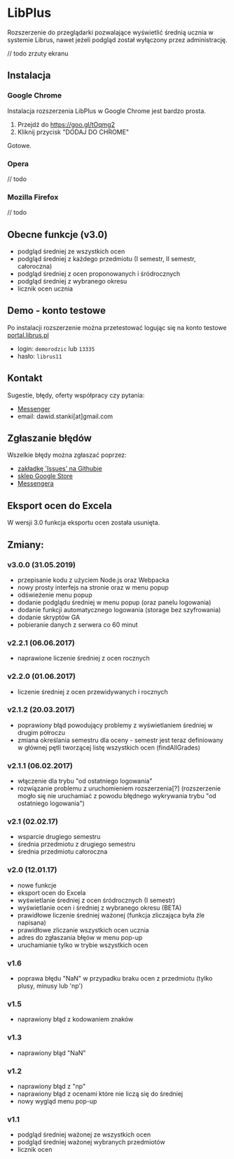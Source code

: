 # LibPlus
Rozszerzenie do przeglądarki pozwalające wyświetlić średnią ucznia w systemie Librus, nawet jeżeli podgląd został wyłączony przez administrację.

// todo zrzuty ekranu


## Instalacja

### Google Chrome
Instalacja rozszerzenia LibPlus w Google Chrome jest bardzo prosta.

1. Przejdź do https://goo.gl/tOqmg2
2. Kliknij przycisk "DODAJ DO CHROME"

Gotowe. 

### Opera
// todo

### Mozilla Firefox
// todo

## Obecne funkcje (v3.0)
- podgląd średniej ze wszystkich ocen
- podgląd średniej z każdego przedmiotu (I semestr, II semestr, całoroczna) 
- podgląd średniej z ocen proponowanych i śródrocznych
- podgląd średniej z wybranego okresu
- licznik ocen ucznia


## Demo - konto testowe
Po instalacji rozszerzenie można przetestować logując się na konto testowe [portal.librus.pl](https://portal.librus.pl/rodzina/synergia/loguj)

- login: `demorodzic` lub `13335` 
- hasło: `librus11`

## Kontakt
Sugestie, błędy, oferty współpracy czy pytania: 
 - [Messenger](https://m.me/StankiewiczDawid)
 - email: dawid.stanki[at]gmail.com

## Zgłaszanie błędów
 Wszelkie błędy można zgłaszać poprzez:
 - [zakładkę 'Issues' na Githubie](https://github.com/DawidStankiewicz/LibPlus/issues)
 - [sklep Google Store](https://chrome.google.com/webstore/detail/libplus-podgl%C4%85d-%C5%9Bredniej/logdgpobdggdjliepjjfmnggmbpohmka/support?hl=pl&gl=PL)
 - [Messengera](https://m.me/StankiewiczDawid)

## Eksport ocen do Excela
W wersji 3.0 funkcja eksportu ocen została usunięta.

## Zmiany:

### v3.0.0 (31.05.2019)
- przepisanie kodu z użyciem Node.js oraz Webpacka
- nowy prosty interfejs na stronie oraz w menu popup
- odświeżenie menu popup
- dodanie podglądu średniej w menu popup (oraz panelu logowania)
- dodanie funkcji automatycznego logowania (storage bez szyfrowania)
- dodanie skryptów GA
- pobieranie danych z serwera co 60 minut

### v2.2.1 (06.06.2017)
- naprawione liczenie średniej z ocen rocznych

### v2.2.0 (01.06.2017)
- liczenie średniej z ocen przewidywanych i rocznych

### v2.1.2 (20.03.2017)
- poprawiony błąd powodujący problemy z wyświetlaniem średniej w drugim półroczu
- zmiana określania semestru dla oceny - semestr jest teraz definiowany w głównej pętli tworzącej listę wszystkich ocen (findAllGrades)

### v2.1.1 (06.02.2017)
- włączenie dla trybu "od ostatniego logowania"
- rozwiązanie problemu z uruchomieniem rozszerzenia[?] (rozszerzenie mogło się nie uruchamiać z powodu błędnego wykrywania trybu "od ostatniego logowania")

### v2.1 (02.02.17)
- wsparcie drugiego semestru
- średnia przedmiotu z drugiego semestru
- średnia przedmiotu całoroczna

### v2.0 (12.01.17)
- nowe funkcje
- eksport ocen do Excela
- wyświetlanie średniej z ocen śródrocznych (I semestr)
- wyświetlanie ocen i średniej z wybranego okresu (BETA)
- prawidłowe liczenie średniej ważonej (funkcja zliczająca była źle napisana)
- prawidłowe zliczanie wszystkich ocen ucznia
- adres do zgłaszania błęów w menu pop-up
- uruchamianie tylko w trybie wszystkich ocen

### v1.6 
- poprawa błędu "NaN" w przypadku braku ocen z przedmiotu (tylko plusy, minusy lub 'np')

### v1.5 
- naprawiony błąd z kodowaniem znaków

### v1.3
- naprawiony błąd "NaN" 

### v1.2
- naprawiony błąd z "np" 
- naprawiony błąd z ocenami które nie liczą się do średniej
- nowy wygląd menu pop-up

### v1.1
- podgląd średniej ważonej ze wszystkich ocen
- podgląd średniej ważonej wybranych przedmiotów
- licznik ocen






